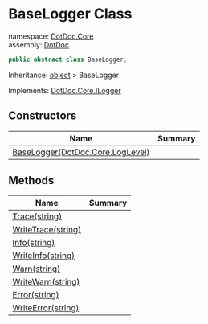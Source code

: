 ﻿# BaseLogger Class

namespace: [DotDoc\.Core](../DotDoc.Core.md)<br />
assembly: [DotDoc](../../DotDoc.md)



```csharp
public abstract class BaseLogger;
```

Inheritance: [object](https://docs.microsoft.com/ja-jp/dotnet/api/System.Object) > BaseLogger

Implements: [DotDoc\.Core\.ILogger](../../DotDoc/DotDoc.Core/ILogger.md)

## Constructors

| Name | Summary |
|------|---------|
| [BaseLogger\(DotDoc\.Core\.LogLevel\)](./BaseLogger/$ctor.md) |  |

## Methods

| Name | Summary |
|------|---------|
| [Trace\(string\)](./BaseLogger/Trace.md) |  |
| [WriteTrace\(string\)](./BaseLogger/WriteTrace.md) |  |
| [Info\(string\)](./BaseLogger/Info.md) |  |
| [WriteInfo\(string\)](./BaseLogger/WriteInfo.md) |  |
| [Warn\(string\)](./BaseLogger/Warn.md) |  |
| [WriteWarn\(string\)](./BaseLogger/WriteWarn.md) |  |
| [Error\(string\)](./BaseLogger/Error.md) |  |
| [WriteError\(string\)](./BaseLogger/WriteError.md) |  |

